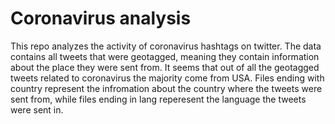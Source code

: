 # Coronavirus analysis

This repo analyzes the activity of coronavirus hashtags on twitter.
The data contains all tweets that were geotagged, meaning they contain information about the place they were sent from. It seems that out of all the geotagged tweets related to coronavirus the majority come from USA. Files ending with country represent the infromation about the country where the tweets were sent from, while files ending in lang reperesent the language the tweets were sent in.
